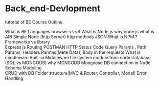 # Back_end-Devlopment
tutorial of BE 
Course Outline:

What is BE
Languages
browser vs v8
What is Node js 
why node js 
what is API
Simple Node (http Server)
http methods
JSON
What is NPM ?
Frameworks vs library  
Express js
Routing
POSTMAN
HTTP Status Code 
Query Params , 
Path Params,
Headers Parmas(Mete Data), 
Body  in the requests
What is middleware
Built-in Middleware
file system module from node 
Database (SQL vs MONGODB)
why MONGODB
Mongoose
DB connection in Node
Schema Modeling  
CRUD with DB 
Folder structure(MVC & Router, Controller, Model) 
Error Handling
